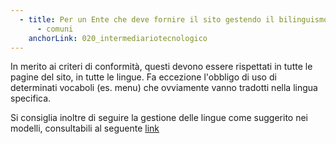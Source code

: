 ```yaml
---
  - title: Per un Ente che deve fornire il sito gestendo il bilinguismo ci sono delle linee guida?
      - comuni
    anchorLink: 020_intermediariotecnologico
---
```


In merito ai criteri di conformità, questi devono essere rispettati in tutte le pagine del sito, in tutte le lingue. Fa eccezione l'obbligo di uso di determinati vocaboli (es. menu) che ovviamente vanno tradotti nella lingua specifica.

Si consiglia inoltre di seguire la gestione delle lingue come suggerito nei modelli, consultabili al seguente <a title="Link" href=" https://designers.italia.it/modelli/">link</a>
